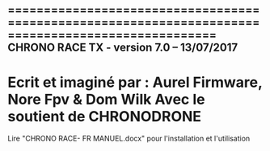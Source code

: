 ===================================================================================================
CHRONO RACE TX - version 7.0 – 13/07/2017 
---------------------------------------------------------------------------------------------------
Ecrit et imaginé par : Aurel Firmware, Nore Fpv & Dom Wilk 
Avec le soutient de CHRONODRONE 
===================================================================================================

Lire "CHRONO RACE- FR MANUEL.docx" pour l'installation et l'utilisation